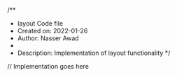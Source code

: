 /**
 * layout Code file
 * Created on: 2022-01-26
 * Author: Nasser Awad
 *
 * Description: Implementation of layout functionality
 */
 
// Implementation goes here

